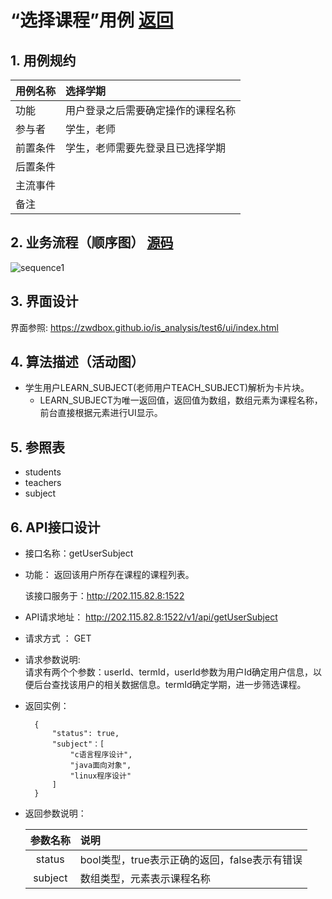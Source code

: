 # “选择课程”用例 [返回](./README.md)
## 1. 用例规约


|用例名称|选择学期|
|-------|:-------------|
|功能|用户登录之后需要确定操作的课程名称|
|参与者|学生，老师|
|前置条件|学生，老师需要先登录且已选择学期|
|后置条件| |
|主流事件| |
|备注| |

## 2. 业务流程（顺序图） [源码](./src/sequence学生列表.puml)
![sequence1](./sequence学生列表.png) 

## 3. 界面设计
界面参照: https://zwdbox.github.io/is_analysis/test6/ui/index.html

## 4. 算法描述（活动图）

- 学生用户LEARN_SUBJECT(老师用户TEACH_SUBJECT)解析为卡片块。
  - LEARN_SUBJECT为唯一返回值，返回值为数组，数组元素为课程名称，前台直接根据元素进行UI显示。

## 5. 参照表

- students
- teachers
- subject
## 6. API接口设计

- 接口名称：getUserSubject
    
- 功能：
    返回该用户所存在课程的课程列表。   
    
    该接口服务于：http://202.115.82.8:1522
    
- API请求地址： 
    http://202.115.82.8:1522/v1/api/getUserSubject

- 请求方式 ：
    GET  

- 请求参数说明:        
    请求有两个个参数：userId、termId，userId参数为用户Id确定用户信息，以便后台查找该用户的相关数据信息。termId确定学期，进一步筛选课程。
    
- 返回实例：

        {
            "status": true,
            "subject"：[
                "c语言程序设计",
                "java面向对象",
                "linux程序设计"
            ]
        }
  
- 返回参数说明：    
 
  |参数名称|说明|
  |:---------:|:--------------------------------------------------------|      
  |status|bool类型，true表示正确的返回，false表示有错误|
  |subject|数组类型，元素表示课程名称|